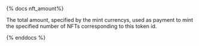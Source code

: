 {% docs nft_amount%}

The total amount, specified by the mint currencys, used as payment to mint the specified number of NFTs corresponding to this token id.

{% enddocs %}
